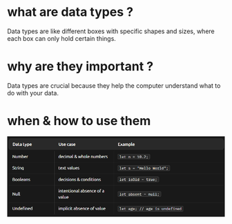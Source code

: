 # what are data types ?
Data types are like different boxes with specific shapes and sizes, where each box can only hold certain things.

# why are they important ?
Data types are crucial because they help the computer understand what to do with your data. 

# when & how to use them
![datatypes](image.png)




